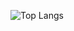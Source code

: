 ![Top Langs](https://github-readme-stats.vercel.app/api/top-langs/?username=zkhan122&layout=compact)
